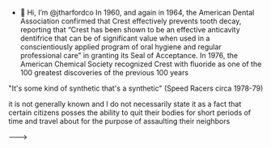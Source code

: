 - 👋 Hi, I’m @jtharfordco
In 1960, and again in 1964, the American Dental Association confirmed that Crest effectively prevents tooth decay, reporting that “Crest
has been shown to be an effective anticavity dentifrice that can be of significant value when used in a
conscientiously applied program of oral hygiene and regular professional care” in granting its Seal of
Acceptance. In 1976, the American Chemical Society recognized Crest with fluoride as one
of the 100 greatest discoveries of the previous 100 years

"It's some kind of synthetic that's a synthetic"  (Speed Racers circa 1978-79)

it is not generally known and I do not necessarily state it as a fact
that certain citizens posses the ability to quit their bodies for short periods
of time and travel about for the purpose of assaulting their neighbors



--->
